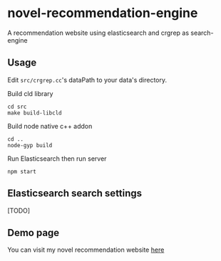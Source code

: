 # novel-recommendation-engine
A recommendation website using elasticsearch and crgrep as search-engine

## Usage

Edit `src/crgrep.cc`'s dataPath to your data's directory.

Build cld library
```
cd src
make build-libcld
```

Build node native c++ addon
```
cd ..
node-gyp build
```

Run Elasticsearch then run server
```
npm start
```
## Elasticsearch search settings

[TODO]

## Demo page
You can visit my novel recommendation website [here](findmynovel.csie.io)

